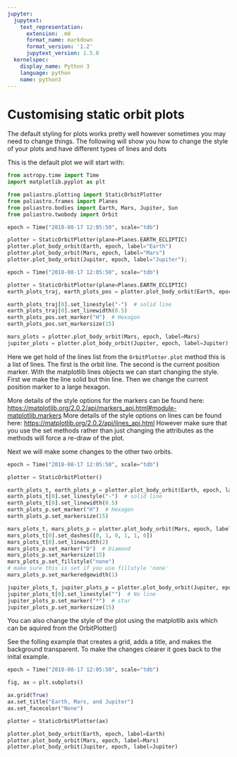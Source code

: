 ```yaml
---
jupyter:
  jupytext:
    text_representation:
      extension: .md
      format_name: markdown
      format_version: '1.2'
      jupytext_version: 1.5.0
  kernelspec:
    display_name: Python 3
    language: python
    name: python3
---
```


# Customising static orbit plots


The default styling for plots works pretty well however sometimes you may need to change things. The following will show you how to change the style of your plots and have different types of lines and dots

This is the default plot we will start with:

```python
from astropy.time import Time
import matplotlib.pyplot as plt

from poliastro.plotting import StaticOrbitPlotter
from poliastro.frames import Planes
from poliastro.bodies import Earth, Mars, Jupiter, Sun
from poliastro.twobody import Orbit
```

```python
epoch = Time("2018-08-17 12:05:50", scale="tdb")

plotter = StaticOrbitPlotter(plane=Planes.EARTH_ECLIPTIC)
plotter.plot_body_orbit(Earth, epoch, label="Earth")
plotter.plot_body_orbit(Mars, epoch, label="Mars")
plotter.plot_body_orbit(Jupiter, epoch, label="Jupiter");
```

```python tags=["nbsphinx-thumbnail"]
epoch = Time("2018-08-17 12:05:50", scale="tdb")

plotter = StaticOrbitPlotter(plane=Planes.EARTH_ECLIPTIC)
earth_plots_traj, earth_plots_pos = plotter.plot_body_orbit(Earth, epoch, label=Earth)

earth_plots_traj[0].set_linestyle("-")  # solid line
earth_plots_traj[0].set_linewidth(0.5)
earth_plots_pos.set_marker("H")  # Hexagon
earth_plots_pos.set_markersize(15)

mars_plots = plotter.plot_body_orbit(Mars, epoch, label=Mars)
jupiter_plots = plotter.plot_body_orbit(Jupiter, epoch, label=Jupiter)
```

Here we get hold of the lines list from the `OrbitPlotter.plot` method this is a list of lines. The first is the orbit line. The second is the current position marker. With the matplotlib lines objects we can start changing the style. First we make the line solid but thin line. Then we change the current position marker to a large hexagon.

More details of the style options for the markers can be found here: https://matplotlib.org/2.0.2/api/markers_api.html#module-matplotlib.markers
More details of the style options on lines can be found here: https://matplotlib.org/2.0.2/api/lines_api.html However make sure that you use the set methods rather than just changing the attributes as the methods will force a re-draw of the plot.

Next we will make some changes to the other two orbits.

```python
epoch = Time("2018-08-17 12:05:50", scale="tdb")

plotter = StaticOrbitPlotter()

earth_plots_t, earth_plots_p = plotter.plot_body_orbit(Earth, epoch, label=Earth)
earth_plots_t[0].set_linestyle("-")  # solid line
earth_plots_t[0].set_linewidth(0.5)
earth_plots_p.set_marker("H")  # Hexagon
earth_plots_p.set_markersize(15)

mars_plots_t, mars_plots_p = plotter.plot_body_orbit(Mars, epoch, label=Mars)
mars_plots_t[0].set_dashes([0, 1, 0, 1, 1, 0])
mars_plots_t[0].set_linewidth(2)
mars_plots_p.set_marker("D")  # Diamond
mars_plots_p.set_markersize(15)
mars_plots_p.set_fillstyle("none")
# make sure this is set if you use fillstyle 'none'
mars_plots_p.set_markeredgewidth(1)

jupiter_plots_t, jupiter_plots_p = plotter.plot_body_orbit(Jupiter, epoch, label=Jupiter)
jupiter_plots_t[0].set_linestyle("")  # No line
jupiter_plots_p.set_marker("*")  # star
jupiter_plots_p.set_markersize(15)
```

You can also change the style of the plot using the matplotlib axis which can be aquired from the OrbitPlotter()

See the folling example that creates a grid, adds a title, and makes the background transparent. To make the changes clearer it goes back to the inital example.

```python
epoch = Time("2018-08-17 12:05:50", scale="tdb")

fig, ax = plt.subplots()

ax.grid(True)
ax.set_title("Earth, Mars, and Jupiter")
ax.set_facecolor("None")

plotter = StaticOrbitPlotter(ax)

plotter.plot_body_orbit(Earth, epoch, label=Earth)
plotter.plot_body_orbit(Mars, epoch, label=Mars)
plotter.plot_body_orbit(Jupiter, epoch, label=Jupiter)
```
